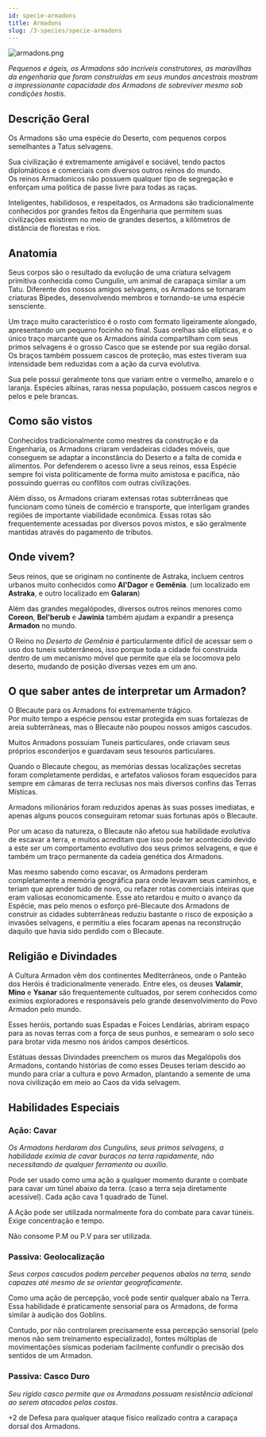 ```yaml
---
id: specie-armadons
title: Armadons
slug: /3-species/specie-armadons
---
```


![armadons.png](https://s3.us-west-2.amazonaws.com/fabulas-e-goblins-book/%5Cvscode%5C9803005f-8a23-49b6-9f46-7d3773060351.png)

*Pequenos e ágeis, os Armadons são incríveis construtores, as maravilhas da engenharia que foram construídas em seus mundos ancestrais mostram a impressionante capacidade dos Armadons de sobreviver mesmo sob condições hostis.*

## Descrição Geral

Os Armadons são uma espécie do Deserto, com pequenos corpos semelhantes a Tatus selvagens.

Sua civilização é extremamente amigável e sociável, tendo pactos diplomáticos e comerciais com diversos outros reinos do mundo.<br/>
Os reinos Armadonicos não possuem qualquer tipo de segregação e enforçam uma política de passe livre para todas as raças.

Inteligentes, habilidosos, e respeitados, os Armadons são tradicionalmente conhecidos por grandes feitos da Engenharia que permitem suas civilizações existirem no meio de grandes desertos, a kilômetros de distância de florestas e rios. 

## Anatomia

Seus corpos são o resultado da evolução de uma criatura selvagem primitiva conhecida como Cungulin, um animal de carapaça similar a um Tatu. 
Diferente dos nossos amigos selvagens, os Armadons se tornaram criaturas Bípedes, desenvolvendo membros e tornando-se uma espécie sensciente. 

Um traço muito característico é o rosto com formato ligeiramente alongado, apresentando um pequeno focinho no final. Suas orelhas são elípticas, e o único traço marcante que os Armadons ainda compartilham com seus primos selvagens é o grosso Casco que se estende por sua região dorsal.<br/>
Os braços também possuem cascos de proteção, mas estes tiveram sua intensidade bem reduzidas com a ação da curva evolutiva.

Sua pele possui geralmente tons que variam entre o vermelho, amarelo e o laranja. Espécies albinas, raras nessa população, possuem cascos negros e pelos e pele brancas.

## Como são vistos

Conhecidos tradicionalmente como mestres da construção e da Engenharia, os Armadons criaram verdadeiras cidades móveis, que conseguem se adaptar a inconstância do Deserto e a falta de comida e alimentos.
Por defenderem o acesso livre a seus reinos, essa Espécie sempre foi vista politicamente de forma muito amistosa e pacífica, não possuindo guerras ou conflitos com outras civilizações. 

Além disso, os Armadons criaram extensas rotas subterrâneas que funcionam como túneis de comércio e transporte, que interligam grandes regiões de importante viabilidade econômica. Essas rotas são frequentemente acessadas por diversos povos mistos, e são geralmente mantidas através do pagamento de tributos.

## Onde vivem?

Seus reinos, que se originam no continente de Astraka, incluem centros urbanos muito conhecidos como **Al'Dagor** e **Gemênia**. (um localizado em **Astraka**, e outro localizado em **Galaran**)

Além das grandes megalópodes, diversos outros reinos menores como **Coreon**, **Bel'berub** e **Jawinia** também ajudam a expandir a presença **Armadon** no mundo.

O Reino no *Deserto de Gemênia* é particularmente difícil de acessar sem o uso dos tuneis subterrâneos, isso porque toda a cidade foi construída dentro de um mecanismo móvel que permite que ela se locomova pelo deserto, mudando de posição diversas vezes em um ano.  

## O que saber antes de interpretar um Armadon?

O Blecaute para os Armadons foi extremamente trágico.<br/>
Por muito tempo a espécie pensou estar protegida em suas fortalezas de areia subterrâneas, mas o Blecaute não poupou nossos amigos cascudos.

Muitos Armadons possuiam Tuneis particulares, onde criavam seus próprios esconderijos e guardavam seus tesouros particulares.

Quando o Blecaute chegou, as memórias dessas localizações secretas foram completamente perdidas, e artefatos valiosos foram esquecidos para sempre em câmaras de terra reclusas nos mais diversos confins das Terras Místicas. 

Armadons milionários foram reduzidos apenas às suas posses imediatas, e apenas alguns poucos conseguiram retomar suas fortunas após o Blecaute.

Por um acaso da natureza, o Blecaute não afetou sua habilidade evolutiva de escavar a terra, e muitos acreditam que isso pode ter acontecido devido a este ser um comportamento evolutivo dos seus primos selvagens, e que é também um traço permanente da cadeia genética dos Armadons.

Mas mesmo sabendo como escavar, os Armadons perderam completamente a memória geográfica para onde levavam seus caminhos, e teriam que aprender tudo de novo, ou refazer rotas comerciais inteiras que eram valiosas economicamente. Esse ato retardou e muito o avanço da Espécie, mas pelo menos o esforço pré-Blecaute dos Armadons de construir as cidades subterrâneas reduziu bastante o risco de exposição a invasões selvagens, e permitiu a eles focaram apenas na reconstrução daquilo que havia sido perdido com o Blecaute.

## Religião e Divindades

A Cultura Armadon vêm dos continentes Mediterrâneos, onde o Panteão dos Heróis é tradicionalmente venerado.
Entre eles, os deuses **Valamir**, **Mino** e **Ysanar** são frequentemente cultuados, por serem conhecidos como exímios exploradores e responsáveis pelo grande desenvolvimento do Povo Armadon pelo mundo.

Esses heróis, portando suas Espadas e Foices Lendárias, abriram espaço para as novas terras com a força de seus punhos, e semearam o solo seco para brotar vida mesmo nos áridos campos desérticos.

Estátuas dessas Divindades preenchem os muros das Megalópolis dos Armadons, contando histórias de como esses Deuses teriam descido ao mundo para criar a cultura e povo Armadon, plantando a semente de uma nova civilização em meio ao Caos da vida selvagem.

## Habilidades Especiais

### Ação: Cavar

*Os Armadons herdaram dos Cungulins, seus primos selvagens, a habilidade exímia de cavar buracos na terra rapidamente, não necessitando de qualquer ferramenta ou auxílio.*

Pode ser usado como uma ação a qualquer momento durante o combate para cavar um túnel abaixo da terra. (caso a terra seja diretamente acessível). Cada ação cava 1 quadrado de Túnel.

A Ação pode ser utilizada normalmente fora do combate para cavar túneis. Exige concentração e tempo.

Não consome P.M ou P.V para ser utilizada.

### Passiva: Geolocalização

*Seus corpos cascudos podem perceber pequenos abalos na terra, sendo capazes até mesmo de se orientar geograficamente.*

Como uma ação de percepção, você pode sentir qualquer abalo na Terra.
Essa habilidade é praticamente sensorial para os Armadons, de forma similar à audição dos Goblins.

Contudo, por não controlarem precisamente essa percepção sensorial (pelo menos não sem treinamento especializado), fontes múltiplas de movimentações sísmicas poderiam facilmente confundir o precisão dos sentidos de um Armadon.

### Passiva: Casco Duro

*Seu rígido casco permite que os Armadons possuam resistência adicional ao serem atacados pelas costas.*

+2 de Defesa para qualquer ataque físico realizado contra a carapaça dorsal dos Armadons.
